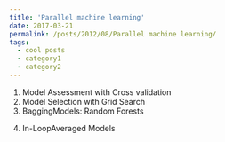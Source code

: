 ```yaml
---
title: 'Parallel machine learning'
date: 2017-03-21
permalink: /posts/2012/08/Parallel machine learning/
tags:
  - cool posts
  - category1
  - category2
---
```


1. Model Assessment with Cross validation
2. Model Selection with Grid Search
3. BaggingModels: Random Forests
<!--trees = Parallel(n_jobs=self.n_jobs, verbose=self.verbose,backend="threading")(delayed(_parallel_build_trees)( t, self, X, y, sample_weight, i, len(trees),-->
<!--verbose=self.verbose, class_weight=self.class_weight)-->
<!--for i, t in enumerate(trees))-->

4. In-LoopAveraged Models


<!--Headings are cool-->
<!--======-->
<!---->
<!--You can have many headings-->
<!--======-->
<!---->
<!--Aren't headings cool?-->
<!---------->
